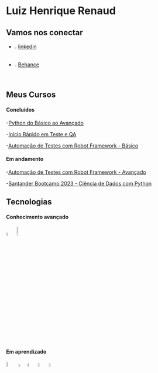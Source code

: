 # Luiz Henrique Renaud 

## Vamos nos conectar 
- <img width=1% src="https://cdn.jsdelivr.net/gh/devicons/devicon/icons/linkedin/linkedin-original.svg" /> [linkedin](https://www.linkedin.com/in/luizrenaud/)
- <img width=1% src="https://cdn.jsdelivr.net/gh/devicons/devicon/icons/behance/behance-original.svg" /> [Behance](https://www.behance.net/Renaudluiz)

##  Meus Cursos

#### Concluídos

-[Python do Básico ao Avançado](https://www.udemy.com/course/curso-de-programacao-em-python-do-basico-ao-avancado/)

-[Início Rápido em Teste e QA](https://www.udemy.com/course/inicio-rapido-em-teste-de-software-e-qa/)

-[Automação de Testes com Robot Framework - Básico](https://www.udemy.com/course/automacao-de-testes-com-robot-framework-basico/)

#### Em andamento

-[Automação de Testes com Robot Framework - Avançado](https://www.udemy.com/course/automacao-de-testes-com-robot-framework-avancado/)

-[Santander Bootcamp 2023 - Ciência de Dados com Python](https://web.dio.me/track/santander-bootcamp-2023-ciencia-de-dados-com-python)

## Tecnologias

#### Conhecimento avançado
<img width=5% src="https://cdn.jsdelivr.net/gh/devicons/devicon/icons/python/python-original-wordmark.svg" /> <img width=8% src="https://res.cloudinary.com/practicaldev/image/fetch/s--aLMLGcII--/c_imagga_scale,f_auto,fl_progressive,h_420,q_auto,w_1000/https://dev-to-uploads.s3.amazonaws.com/uploads/articles/xgrx36xi5jexzmlugxg5.png" />

#### Em aprendizado
<img width=6% src="https://upload.wikimedia.org/wikipedia/commons/8/87/Sql_data_base_with_logo.png" /> <img width=4% src="https://cpl.thalesgroup.com/sites/default/files/inline-images/nosql%20databases.png" />
<img width=5% src="https://cdn-icons-png.flaticon.com/512/5668/5668307.png" /> <img width=5% src="https://static.wixstatic.com/media/322cff_c3cd08ea165f4e41bdb604d646554fc5~mv2.png/v1/fill/w_420,h_420,al_c,lg_1,q_85,enc_auto/322cff_c3cd08ea165f4e41bdb604d646554fc5~mv2.png" />
<img width=5% src="https://cdn-icons-png.flaticon.com/512/8618/8618881.png" />

     





      
